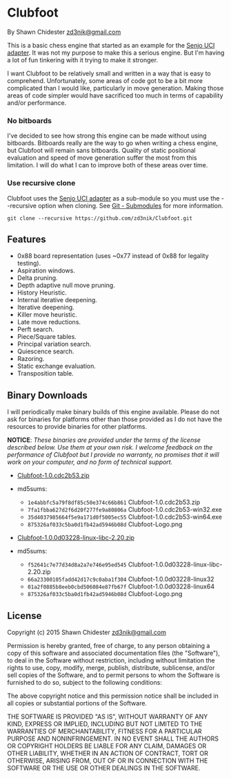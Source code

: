 Clubfoot
========

By Shawn Chidester <zd3nik@gmail.com>

This is a basic chess engine that started as an example for the [Senjo UCI adapter](https://github.com/zd3nik/SenjoUCIAdapter).  It was not my purpose to make this a serious engine.  But I'm having a lot of fun tinkering with it trying to make it stronger.

I want Clubfoot to be relatively small and written in a way that is easy to comprehend.  Unfortunately, some areas of code got to be a bit more complicated than I would like, particularly in move generation.  Making those areas of code simpler would have sacrificed too much in terms of capability and/or performance.

### No bitboards

I've decided to see how strong this engine can be made without using bitboards.  Bitboards really are the way to go when writing a chess engine, but Clubfoot will remain sans bitboards.  Quality of static positional evaluation and speed of move generation suffer the most from this limitation.  I will do what I can to improve both of these areas over time.

### Use recursive clone

Clubfoot uses the [Senjo UCI adapter](https://github.com/zd3nik/SenjoUCIAdapter) as a sub-module so you must use the --recursive option when cloning.  See [Git - Submodules](http://git-scm.com/book/en/v2/Git-Tools-Submodules) for more information.

`git clone --recursive https://github.com/zd3nik/Clubfoot.git`

Features
--------

* 0x88 board representation (uses ~0x77 instead of 0x88 for legality testing).
* Aspiration windows.
* Delta pruning.
* Depth adaptive null move pruning.
* History Heuristic.
* Internal iterative deepening.
* Iterative deepening.
* Killer move heuristic.
* Late move reductions.
* Perft search.
* Piece/Square tables.
* Principal variation search.
* Quiescence search.
* Razoring.
* Static exchange evaluation.
* Transposition table.

Binary Downloads
----------------

I will periodically make binary builds of this engine available.  Please do not ask for binaries for platforms other than those provided as I do not have the resources to provide binaries for other platforms.

**NOTICE**: *These binaries are provided under the terms of the license described below.  Use them at your own risk.  I welcome feedback on the performance of Clubfoot but I provide no warranty, no promises that it will work on your computer, and no form of technical support.*

* [Clubfoot-1.0.cdc2b53.zip](https://drive.google.com/open?id=0B3Bl0MPLTCLjQi16SDB0OHhtSm8&authuser=0)
* md5sums:
 
  * `1e4abbfc5a79f8df85c50e374c66b861` Clubfoot-1.0.cdc2b53.zip
  * `7fa1fbba627d2f6d20f277fe9a80806a` Clubfoot-1.0.cdc2b53-win32.exe
  * `35d4037985664f5e9a171d0f5005ec55` Clubfoot-1.0.cdc2b53-win64.exe
  * `875326af033c5ba0d1fb42ad5946b08d` Clubfoot-Logo.png

* [Clubfoot-1.0.0d03228-linux-libc-2.20.zip](https://drive.google.com/open?id=0B3Bl0MPLTCLjNEZMU3VnanJQTU0&authuser=0)
* md5sums:
 
  * `f52641c7e77d34d8a2a7e746e95ed545` Clubfoot-1.0.0d03228-linux-libc-2.20.zip
  * `66a23300105fadd42d17c9c0aba1f304` Clubfoot-1.0.0d03228-linux32
  * `01a2f0885b8eeb0cbd506084e87fb67f` Clubfoot-1.0.0d03228-linux64
  * `875326af033c5ba0d1fb42ad5946b08d` Clubfoot-Logo.png

License
-------

Copyright (c) 2015 Shawn Chidester <zd3nik@gmail.com>

Permission is hereby granted, free of charge, to any person obtaining a copy
of this software and associated documentation files (the "Software"), to deal
in the Software without restriction, including without limitation the rights
to use, copy, modify, merge, publish, distribute, sublicense, and/or sell
copies of the Software, and to permit persons to whom the Software is
furnished to do so, subject to the following conditions:

The above copyright notice and this permission notice shall be included in
all copies or substantial portions of the Software.

THE SOFTWARE IS PROVIDED "AS IS", WITHOUT WARRANTY OF ANY KIND, EXPRESS OR
IMPLIED, INCLUDING BUT NOT LIMITED TO THE WARRANTIES OF MERCHANTABILITY,
FITNESS FOR A PARTICULAR PURPOSE AND NONINFRINGEMENT. IN NO EVENT SHALL THE
AUTHORS OR COPYRIGHT HOLDERS BE LIABLE FOR ANY CLAIM, DAMAGES OR OTHER
LIABILITY, WHETHER IN AN ACTION OF CONTRACT, TORT OR OTHERWISE, ARISING FROM,
OUT OF OR IN CONNECTION WITH THE SOFTWARE OR THE USE OR OTHER DEALINGS IN
THE SOFTWARE.
